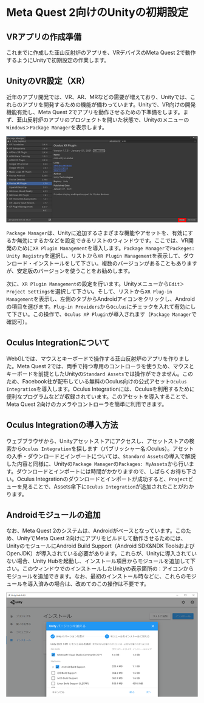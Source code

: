 # Meta Quest 2向けのUnityの初期設定

## VRアプリの作成準備
これまでに作成した韮山反射炉のアプリを、VRデバイスのMeta Quest 2で動作するようにUnityで初期設定の作業します。

## UnityのVR設定（XR）
近年のアプリ開発では、VR、AR、MRなどの需要が増えており、Unityでは、これらのアプリを開発するための機能が備わっています。Unityで、VR向けの開発機能有効し、Meta Quest 2でアプリを動作させるための下準備をします。まず、韮山反射炉のアプリのプロジェクトを開いた状態で、Unityのメニューの`Windows＞Package Manager`を表示します。

![](./img/vr7-1.png)

`Package Manager`は、Unityに追加するさまざまな機能やアセットを、有効にするか無効にするかなどを設定できるリストのウィンドウです。ここでは、VR開発のために`XR Plugin Management`を導入します。`Package Manager`で`Packeges: Unity Registry`を選択し、リストから`XR Plugin Management`を表示して、ダウンロード・インストールをして下さい。複数のバージョンがあることもありますが、安定版のバージョンを使うことをお勧めします。

次に、`XR Plugin Management`の設定を行います。Unityメニューから`Edit＞Project Settings`を選択して下さい。そして、リストから`XR Plug-in Management`を表示し、左側のタブからAndroidアイコンをクリックし、Androidの項目を選びます。`Plug-in Providers`から`Oculus`にチェックを入れて有効にして下さい。この操作で、`Oculus XP Plugin`が導入されます（`Package Manager`で確認可）。

## Oculus Integrationについて
WebGLでは、マウスとキーボードで操作する韮山反射炉のアプリを作りました。Meta Quest 2では、両手で持つ専用のコントローラを使うため、マウスとキーボードを前提としたUnityの`Standard Assets`では操作ができません。このため、Facebook社が配布している無料のOculus向けの公式アセット`Oculus Integration`を導入します。Oculus Integrationには、Oculusを利用するために便利なプログラムなどが収録されています。このアセットを導入することで、Meta Quest 2向けのカメラやコントローラを簡単に利用できます。

## Oculus Integrationの導入方法
ウェブブラウザから、Unityアセットストアにアクセスし、アセットストアの検索から`Oculus Integration`を探します（パブリッシャー名:Oculus）。アセットの入手・ダウンロードとインポートについては、`Standard Assets`の導入で解説した内容と同様に、Unityの`Package Manager`の`Packages: MyAssets`から行います。ダウンロードとインポートには時間がかかりますので、しばらくお待ち下さい。Oculus Integrationのダウンロードとインポートが成功すると、`Project`ビューを見ることで、Assets傘下に`Oculus Integration`が追加されたことがわかります。

## Androidモジュールの追加
なお、Meta Quest 2のシステムは、Androidがベースとなっています。このため、UnityでMeta Quest 2向けにアプリをビルドして動作させるためには、UnityのモジュールにAndroid Build Support（Android SDK&NDK ToolsおよびOpenJDK）が導入されている必要があります。これらが、Unityに導入されていない場合、Unity Hubを起動し、インストール項目からモジュールを追加して下さい。このウィンドウでのインストールしたUnityの表示箇所の`︙`アイコンからモジュールを追加できます。なお、最初のインストール時などに、これらのモジュールを導入済みの場合は、改めてのこの操作は不要です。

![](./img/vr7-2.png)
